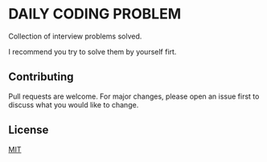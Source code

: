 # DAILY CODING PROBLEM
Collection of interview problems solved.

I recommend you try to solve them by yourself firt.

## Contributing
Pull requests are welcome. For major changes, please open an issue first to discuss what you would like to change.

## License
[MIT](https://choosealicense.com/licenses/mit/)
